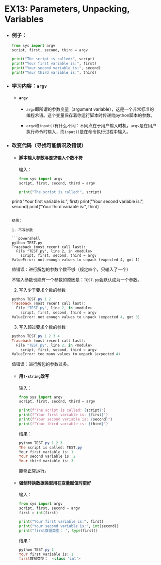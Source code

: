 # EX13: Parameters, Unpacking, Variables  

* ### 例子：

  ```python
  from sys import argv
  script, first, second, third = argv
  
  print("The script is called:", script)
  print("Your first variable is:", first)
  print("Your second variable is:", second)
  print("Your third variable is:", third)
  ```
  
* ### 学习内容：`argv`

  * #### `argv`

    * `argv`即所谓的参数变量（argument variable），这是一个非常标准的编程术语。这个变量保存着你运行脚本时传递给python脚本的参数。
    
    * `argv`和`input()`有什么不同：不同点在于用户输入时机，`argv`是在用户执行命令时输入，而`input()`是在命令执行过程中输入。
    
  
* ### 改变代码（寻找可能情况及错误）

  * #### 脚本输入参数与要求输入个数不符

    输入：

    ```python
    from sys import argv
    script, first, second, third = argv
    
    print("The script is called:", script)
  print("Your first variable is:", first)
    print("Your second variable is:", second)
    print("Your third variable is:", third)
    ```
    
    结果：
    
    1. 不写参数
    
    ```powershell
    python TEST.py
    Traceback (most recent call last):
      File "TEST.py", line 2, in <module>
        script, first, second, third = argv
    ValueError: not enough values to unpack (expected 4, got 1)
    ```
    
    值错误：进行解包的参数个数不够（规定四个，只输入了一个）
    
    不输入参数也能有一个参数的原因是：`TEST.py`会默认成为一个参数。
    
    2. 写入少于要求个数的参数
    
    ```powershell
    python TEST.py 1 2
    Traceback (most recent call last):
      File "TEST.py", line 2, in <module>
        script, first, second, third = argv
    ValueError: not enough values to unpack (expected 4, got 3)
    ```
    
    3. 写入超过要求个数的参数
    
    ```powershell
    python TEST.py 1 2 3 4
    Traceback (most recent call last):
      File "TEST.py", line 2, in <module>
        script, first, second, third = argv
    ValueError: too many values to unpack (expected 4)
    ```
    
    值错误：进行解包的参数过多。
    
  * #### 用`f-string`改写
    
    输入：
    
    ```python
    from sys import argv
    script, first, second, third = argv
    
    print(f"The script is called: {script}")
    print(f"Your first variable is: {first}")
    print(f"Your second variable is: {second}")
    print(f"Your third variable is: {third}")
    ```
    
    结果：
    
    ```powershell
    python TEST.py 1 2 3
    The script is called: TEST.py
    Your first variable is: 1
    Your second variable is: 2
    Your third variable is: 3
    ```
    
    能够正常运行。
    
  * #### 强制转换数据类型用在变量赋值时更好
  
    输入：
  
    ```python
    from sys import argv
    script, first, second = argv
    first = int(first)
    
    print("Your first variable is:", first)
    print("Your second variable is:", int(second))
    print("first数据类型： ", type(first))
    ```
    
    结果：
    
    ```powershell
    python TEST.py 1
    Your first variable is: 1
    first数据类型：  <class 'int'>
    ```
    
    
    
    




